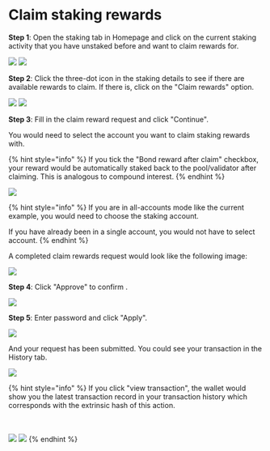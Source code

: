 # Claim staking rewards

**Step 1**: Open the staking tab in Homepage and click on the current staking activity that you have unstaked before and want to claim rewards for.

![](<../../.gitbook/assets/image (11) (1) (3).png>) ![](<../../.gitbook/assets/image (10) (1) (3).png>)

**Step 2**: Click the three-dot icon in the staking details to see if there are available rewards to claim. If there is, click on the "Claim rewards" option.

![](<../../.gitbook/assets/image (4) (2).png>) ![](<../../.gitbook/assets/image (8) (6).png>)

**Step 3**: Fill in the claim reward request and click "Continue".&#x20;



You would need to select the account you want to claim staking rewards with.&#x20;

{% hint style="info" %}
If you tick the "Bond reward after claim" checkbox, your reward would be automatically staked back to the pool/validator after claiming. This is analogous to compound interest.&#x20;
{% endhint %}

![](<../../.gitbook/assets/image (15) (5).png>)

{% hint style="info" %}
If you are in all-accounts mode like the current example, you would need to choose the staking account.&#x20;

If you have already been in a single account, you would not have to select account.
{% endhint %}

A completed claim rewards request would look like the following image:

![](<../../.gitbook/assets/image (12) (4).png>)

**Step 4**: Click "Approve" to confirm .

![](<../../.gitbook/assets/image (269).png>)

**Step 5**: Enter password and click "Apply".

![](<../../.gitbook/assets/image (7) (1).png>)

And your request has been submitted. You could see your transaction in the History tab.

![](<../../.gitbook/assets/image (5) (1).png>)

{% hint style="info" %}
If you click "view transaction", the wallet would show you the latest transaction record in your transaction history which corresponds with the extrinsic hash of this action.

\
\
![](<../../.gitbook/assets/image (16) (1) (3).png>) ![](<../../.gitbook/assets/image (9) (2).png>)
{% endhint %}

